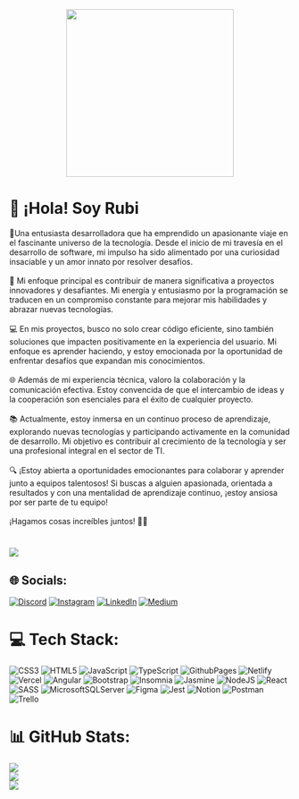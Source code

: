 <div id="header" align="center">
  <img src="https://media.giphy.com/media/v1.Y2lkPTc5MGI3NjExeWU2amg0NzBydDFybm41dHpicDRhM2FvZTMyeDBudnRvNGR2eTlkOCZlcD12MV9pbnRlcm5hbF9naWZfYnlfaWQmY3Q9Zw/L1R1tvI9svkIWwpVYr/giphy.gif" width="300"/>
</div>

# 💫 ¡Hola! Soy Rubi
👋Una entusiasta desarrolladora que ha emprendido un apasionante viaje en el fascinante universo de la tecnología. Desde el inicio de mi travesía en el desarrollo de software, mi impulso ha sido alimentado por una curiosidad insaciable y un amor innato por resolver desafíos.<br><br>🚀 Mi enfoque principal es contribuir de manera significativa a proyectos innovadores y desafiantes. Mi energía y entusiasmo por la programación se traducen en un compromiso constante para mejorar mis habilidades y abrazar nuevas tecnologías.<br><br>💻 En mis proyectos, busco no solo crear código eficiente, sino también soluciones que impacten positivamente en la experiencia del usuario. Mi enfoque es aprender haciendo, y estoy emocionada por la oportunidad de enfrentar desafíos que expandan mis conocimientos.<br><br>🌐 Además de mi experiencia técnica, valoro la colaboración y la comunicación efectiva. Estoy convencida de que el intercambio de ideas y la cooperación son esenciales para el éxito de cualquier proyecto.<br><br>📚 Actualmente, estoy inmersa en un continuo proceso de aprendizaje, explorando nuevas tecnologías y participando activamente en la comunidad de desarrollo. Mi objetivo es contribuir al crecimiento de la tecnología y ser una profesional integral en el sector de TI.<br><br>🔍 ¡Estoy abierta a oportunidades emocionantes para colaborar y aprender junto a equipos talentosos! Si buscas a alguien apasionada, orientada a resultados y con una mentalidad de aprendizaje continuo, ¡estoy ansiosa por ser parte de tu equipo!<br><br>¡Hagamos cosas increíbles juntos! 🚀✨

#
![](https://quotes-github-readme.vercel.app/api?type=horizontal&theme=merko)

## 🌐 Socials:
[![Discord](https://img.shields.io/badge/Discord-%237289DA.svg?logo=discord&logoColor=white)](https://discord.gg/893991048181858384) [![Instagram](https://img.shields.io/badge/Instagram-%23E4405F.svg?logo=Instagram&logoColor=white)](https://instagram.com/rubiestram) [![LinkedIn](https://img.shields.io/badge/LinkedIn-%230077B5.svg?logo=linkedin&logoColor=white)](https://linkedin.com/in/rubiestram) [![Medium](https://img.shields.io/badge/Medium-12100E?logo=medium&logoColor=white)](https://medium.com/@rubiestram) 

# 💻 Tech Stack:
![CSS3](https://img.shields.io/badge/css3-%231572B6.svg?style=for-the-badge&logo=css3&logoColor=white) ![HTML5](https://img.shields.io/badge/html5-%23E34F26.svg?style=for-the-badge&logo=html5&logoColor=white) ![JavaScript](https://img.shields.io/badge/javascript-%23323330.svg?style=for-the-badge&logo=javascript&logoColor=%23F7DF1E) ![TypeScript](https://img.shields.io/badge/typescript-%23007ACC.svg?style=for-the-badge&logo=typescript&logoColor=white) ![GithubPages](https://img.shields.io/badge/github%20pages-121013?style=for-the-badge&logo=github&logoColor=white) ![Netlify](https://img.shields.io/badge/netlify-%23000000.svg?style=for-the-badge&logo=netlify&logoColor=#00C7B7) ![Vercel](https://img.shields.io/badge/vercel-%23000000.svg?style=for-the-badge&logo=vercel&logoColor=white) ![Angular](https://img.shields.io/badge/angular-%23DD0031.svg?style=for-the-badge&logo=angular&logoColor=white) ![Bootstrap](https://img.shields.io/badge/bootstrap-%238511FA.svg?style=for-the-badge&logo=bootstrap&logoColor=white) ![Insomnia](https://img.shields.io/badge/Insomnia-black?style=for-the-badge&logo=insomnia&logoColor=5849BE) ![Jasmine](https://img.shields.io/badge/jasmine-%238A4182.svg?style=for-the-badge&logo=jasmine&logoColor=white) ![NodeJS](https://img.shields.io/badge/node.js-6DA55F?style=for-the-badge&logo=node.js&logoColor=white) ![React](https://img.shields.io/badge/react-%2320232a.svg?style=for-the-badge&logo=react&logoColor=%2361DAFB) ![SASS](https://img.shields.io/badge/SASS-hotpink.svg?style=for-the-badge&logo=SASS&logoColor=white) ![MicrosoftSQLServer](https://img.shields.io/badge/Microsoft%20SQL%20Server-CC2927?style=for-the-badge&logo=microsoft%20sql%20server&logoColor=white) ![Figma](https://img.shields.io/badge/figma-%23F24E1E.svg?style=for-the-badge&logo=figma&logoColor=white) ![Jest](https://img.shields.io/badge/-jest-%23C21325?style=for-the-badge&logo=jest&logoColor=white) ![Notion](https://img.shields.io/badge/Notion-%23000000.svg?style=for-the-badge&logo=notion&logoColor=white) ![Postman](https://img.shields.io/badge/Postman-FF6C37?style=for-the-badge&logo=postman&logoColor=white) ![Trello](https://img.shields.io/badge/Trello-%23026AA7.svg?style=for-the-badge&logo=Trello&logoColor=white)

# 📊 GitHub Stats:
![](https://github-readme-stats.vercel.app/api?username=rubiestram&theme=merko&hide_border=false&include_all_commits=false&count_private=false)<br/>
![](https://github-readme-streak-stats.herokuapp.com/?user=rubiestram&theme=merko&hide_border=false)<br/>
![](https://github-readme-stats.vercel.app/api/top-langs/?username=rubiestram&theme=merko&hide_border=false&include_all_commits=false&count_private=false&layout=compact)





